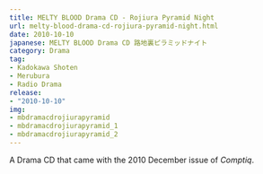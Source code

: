 ```yaml
---
title: MELTY BLOOD Drama CD - Rojiura Pyramid Night
url: melty-blood-drama-cd-rojiura-pyramid-night.html
date: 2010-10-10
japanese: MELTY BLOOD Drama CD 路地裏ピラミッドナイト
category: Drama
tag:
- Kadokawa Shoten
- Merubura
- Radio Drama
release:
- "2010-10-10"
img:
- mbdramacdrojiurapyramid
- mbdramacdrojiurapyramid_1
- mbdramacdrojiurapyramid_2
---
```


A Drama CD that came with the 2010 December issue of *Comptiq*.